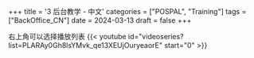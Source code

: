+++
title = '3 后台教学 - 中文'
categories = ["POSPAL", "Training"]
tags = ["BackOffice_CN"]
date = 2024-03-13
draft = false
+++

右上角可以选择播放列表
{{< youtube id="videoseries?list=PLARAy0Gh8lsYMvk_qe13XEUjOuryeaorE"  start="0" >}}
